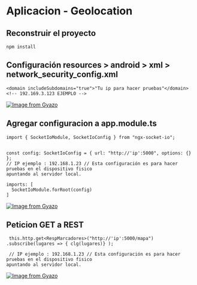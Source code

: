 # Aplicacion - Geolocation


## Reconstruir el proyecto
```
npm install
```

## Configuración resources > android > xml > network_security_config.xml
```
<domain includeSubdomains="true">"Tu ip para hacer pruebas"</domain> <!-- 192.169.3.123 EJEMPLO -->
```
[![Image from Gyazo](https://i.gyazo.com/a98728aa74d1d3e7b6a8fd6cc1dc328a.png)](https://gyazo.com/a98728aa74d1d3e7b6a8fd6cc1dc328a)

## Agregar configuracion a app.module.ts
```
import { SocketIoModule, SocketIoConfig } from "ngx-socket-io";


const config: SocketIoConfig = { url: "http://'ip':5000", options: {} }; 
// IP ejemplo : 192.168.1.23 // Esta configuración es para hacer pruebas en el dispositivo fisico 
apuntando al servidor local.

imports: [
  SocketIoModule.forRoot(config)
]
```

[![Image from Gyazo](https://i.gyazo.com/3a661226f517a8b788d5337e754eb893.png)](https://gyazo.com/3a661226f517a8b788d5337e754eb893)


## Peticion GET a REST

```
 this.http.get<RespMarcadores>("http://'ip':5000/mapa") .subscribe(lugares => { clg(lugares)} );

 // IP ejemplo : 192.168.1.23 // Esta configuración es para hacer pruebas en el dispositivo fisico                                                   apuntando al servidor local.
```

[![Image from Gyazo](https://i.gyazo.com/b5ed6c0a6ab5054946034020b6b1f105.png)](https://gyazo.com/b5ed6c0a6ab5054946034020b6b1f105)
